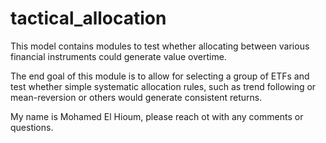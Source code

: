 # tactical_allocation
This model contains modules to test whether allocating between various financial instruments could generate value overtime.

The end goal of this module is to allow for selecting a group of ETFs and test whether simple systematic allocation rules, such as trend following or mean-reversion or others would generate consistent returns.

My name is Mohamed El Hioum, please reach ot with any comments or questions.
